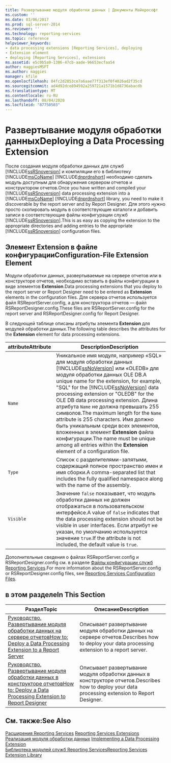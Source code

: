 ```yaml
---
title: Развертывание модуля обработки данных | Документы Майкрософт
ms.custom: ''
ms.date: 03/06/2017
ms.prod: sql-server-2014
ms.reviewer: ''
ms.technology: reporting-services
ms.topic: reference
helpviewer_keywords:
- data processing extensions [Reporting Services], deploying
- Extension element
- deploying [Reporting Services], extensions
ms.assetid: e5c0b5a9-1386-47cb-aade-96653ecfaa54
author: maggiesMSFT
ms.author: maggies
manager: kfile
ms.openlocfilehash: 84fc2d2853ce7a6aae77f313ef0f4026ad2f35cd
ms.sourcegitcommit: ad4d92dce894592a259721a1571b1d8736abacdb
ms.translationtype: MT
ms.contentlocale: ru-RU
ms.lasthandoff: 08/04/2020
ms.locfileid: "87750503"
---
```

# <a name="deploying-a-data-processing-extension"></a><span data-ttu-id="16190-102">Развертывание модуля обработки данных</span><span class="sxs-lookup"><span data-stu-id="16190-102">Deploying a Data Processing Extension</span></span>
  <span data-ttu-id="16190-103">После создания модуля обработки данных для служб [!INCLUDE[ssRSnoversion](../../../includes/ssrsnoversion-md.md)] и компиляции его в библиотеку [!INCLUDE[msCoName](../../../includes/msconame-md.md)] [!INCLUDE[dnprdnshort](../../../includes/dnprdnshort-md.md)] необходимо сделать модуль доступным для обнаружения сервером отчетов и конструктором отчетов.</span><span class="sxs-lookup"><span data-stu-id="16190-103">Once you have written and compiled your [!INCLUDE[ssRSnoversion](../../../includes/ssrsnoversion-md.md)] data processing extension into a [!INCLUDE[msCoName](../../../includes/msconame-md.md)] [!INCLUDE[dnprdnshort](../../../includes/dnprdnshort-md.md)] library, you need to make it discoverable by the report server and by Report Designer.</span></span> <span data-ttu-id="16190-104">Для этого нужно просто скопировать модуль в соответствующие каталоги и добавить записи в соответствующие файлы конфигурации служб [!INCLUDE[ssRSnoversion](../../../includes/ssrsnoversion-md.md)].</span><span class="sxs-lookup"><span data-stu-id="16190-104">This is as easy as copying the extension to the appropriate directories and adding entries to the appropriate [!INCLUDE[ssRSnoversion](../../../includes/ssrsnoversion-md.md)] configuration files.</span></span>  
  
## <a name="configuration-file-extension-element"></a><span data-ttu-id="16190-105">Элемент Extension в файле конфигурации</span><span class="sxs-lookup"><span data-stu-id="16190-105">Configuration-File Extension Element</span></span>  
 <span data-ttu-id="16190-106">Модули обработки данных, развертываемые на сервере отчетов или в конструкторе отчетов, необходимо вставить в файлы конфигурации в виде элементов **Extension**.</span><span class="sxs-lookup"><span data-stu-id="16190-106">Data processing extensions that you deploy to the report server or Report Designer need to be entered as **Extension** elements in the configuration files.</span></span> <span data-ttu-id="16190-107">Для сервера отчетов используется файл RSReportServer.config, а для конструктора отчетов — файл RSReportDesigner.config.</span><span class="sxs-lookup"><span data-stu-id="16190-107">These files are RSReportServer.config for the report server and RSReportDesigner.config for Report Designer.</span></span>  
  
 <span data-ttu-id="16190-108">В следующей таблице описаны атрибуты элемента **Extension** для модулей обработки данных.</span><span class="sxs-lookup"><span data-stu-id="16190-108">The following table describes the attributes for the **Extension** element for data processing extensions.</span></span>  
  
|<span data-ttu-id="16190-109">attribute</span><span class="sxs-lookup"><span data-stu-id="16190-109">Attribute</span></span>|<span data-ttu-id="16190-110">Description</span><span class="sxs-lookup"><span data-stu-id="16190-110">Description</span></span>|  
|---------------|-----------------|  
|`Name`|<span data-ttu-id="16190-111">Уникальное имя модуля, например «SQL» для модуля обработки данных [!INCLUDE[ssNoVersion](../../../includes/ssnoversion-md.md)] или «OLEDB» для модуля обработки данных OLE DB.</span><span class="sxs-lookup"><span data-stu-id="16190-111">A unique name for the extension, for example, "SQL" for the [!INCLUDE[ssNoVersion](../../../includes/ssnoversion-md.md)] data processing extension or "OLEDB" for the OLE DB data processing extension.</span></span> <span data-ttu-id="16190-112">Длина атрибута `Name` не должна превышать 255 символов.</span><span class="sxs-lookup"><span data-stu-id="16190-112">The maximum length for the `Name` attribute is 255 characters.</span></span> <span data-ttu-id="16190-113">Имя должно быть уникальным среди всех элементов, вложенных в элемент **Extension** файла конфигурации.</span><span class="sxs-lookup"><span data-stu-id="16190-113">The name must be unique among all entries within the **Extension** element of a configuration file.</span></span>|  
|`Type`|<span data-ttu-id="16190-114">Список с разделителями-запятыми, содержащий полное пространство имен и имя сборки.</span><span class="sxs-lookup"><span data-stu-id="16190-114">A comma-separated list that includes the fully qualified namespace along with the name of the assembly.</span></span>|  
|`Visible`|<span data-ttu-id="16190-115">Значение `false` показывает, что модуль обработки данных не должен отображаться в пользовательском интерфейсе.</span><span class="sxs-lookup"><span data-stu-id="16190-115">A value of `false` indicates that the data processing extension should not be visible in user interfaces.</span></span> <span data-ttu-id="16190-116">Если атрибут не указан, по умолчанию используется значение `true`.</span><span class="sxs-lookup"><span data-stu-id="16190-116">If the attribute is not included, the default value is `true`.</span></span>|  
  
 <span data-ttu-id="16190-117">Дополнительные сведения о файлах RSReportServer.config и RSReportDesigner.config см. в разделе [Файлы конфигурации служб Reporting Services](../../report-server/reporting-services-configuration-files.md).</span><span class="sxs-lookup"><span data-stu-id="16190-117">For more information about the RSReportServer.config or RSReportDesigner.config files, see [Reporting Services Configuration Files](../../report-server/reporting-services-configuration-files.md).</span></span>  
  
## <a name="in-this-section"></a><span data-ttu-id="16190-118">в этом разделе</span><span class="sxs-lookup"><span data-stu-id="16190-118">In This Section</span></span>  
  
|<span data-ttu-id="16190-119">Раздел</span><span class="sxs-lookup"><span data-stu-id="16190-119">Topic</span></span>|<span data-ttu-id="16190-120">Описание</span><span class="sxs-lookup"><span data-stu-id="16190-120">Description</span></span>|  
|-----------|-----------------|  
|[<span data-ttu-id="16190-121">Руководство. Развертывание модуля обработки данных на сервере отчетов</span><span class="sxs-lookup"><span data-stu-id="16190-121">How to: Deploy a Data Processing Extension to a Report Server</span></span>](deploying-a-data-processing-extension-to-a-report-server.md)|<span data-ttu-id="16190-122">Описывает развертывание модуля обработки данных на сервере отчетов.</span><span class="sxs-lookup"><span data-stu-id="16190-122">Describes how to deploy your data processing extension to a report server.</span></span>|  
|[<span data-ttu-id="16190-123">Руководство. Развертывание модуля обработки данных в конструкторе отчетов</span><span class="sxs-lookup"><span data-stu-id="16190-123">How to: Deploy a Data Processing Extension to Report Designer</span></span>](deploying-a-data-processing-extension-to-report-designer.md)|<span data-ttu-id="16190-124">Описывает развертывание модуля обработки данных в конструкторе отчетов.</span><span class="sxs-lookup"><span data-stu-id="16190-124">Describes how to deploy your data processing extension to Report Designer.</span></span>|  
  
## <a name="see-also"></a><span data-ttu-id="16190-125">См. также:</span><span class="sxs-lookup"><span data-stu-id="16190-125">See Also</span></span>  
 <span data-ttu-id="16190-126">[Расширения Reporting Services](../reporting-services-extensions.md) </span><span class="sxs-lookup"><span data-stu-id="16190-126">[Reporting Services Extensions](../reporting-services-extensions.md) </span></span>  
 <span data-ttu-id="16190-127">[Реализация модуля обработки данных](implementing-a-data-processing-extension.md) </span><span class="sxs-lookup"><span data-stu-id="16190-127">[Implementing a Data Processing Extension](implementing-a-data-processing-extension.md) </span></span>  
 [<span data-ttu-id="16190-128">Библиотека модулей служб Reporting Services</span><span class="sxs-lookup"><span data-stu-id="16190-128">Reporting Services Extension Library</span></span>](../reporting-services-extension-library.md)  
  
  
